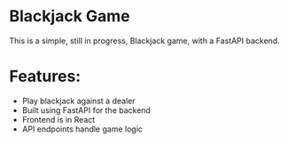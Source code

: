 # Blackjack Game
This is a simple, still in progress, Blackjack game, with a FastAPI backend. 

# Features: 
 - Play blackjack against a dealer
 - Built using FastAPI for the backend
 - Frontend is in React
 - API endpoints handle game logic
